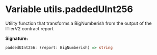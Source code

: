 
# Variable utils.paddedUInt256

Utility function that transforms a BigNumberish from the output of the ITierV2 contract report

<b>Signature:</b>

```typescript
paddedUInt256: (report: BigNumberish) => string
```
